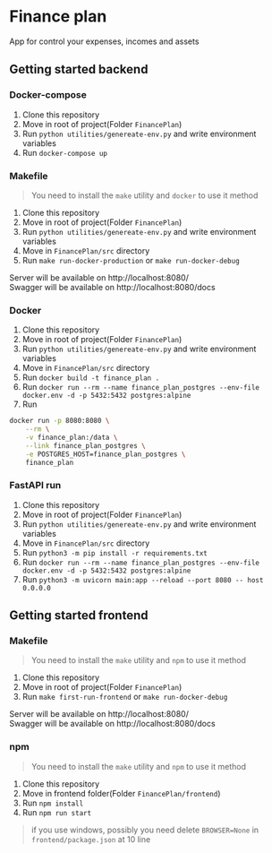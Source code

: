 # Finance plan

App for control your expenses, incomes and assets

## Getting started backend

### Docker-compose

1. Clone this repository
2. Move in root of project(Folder `FinancePlan`)
3. Run `python utilities/genereate-env.py` and write environment variables
4. Run `docker-compose up`

### Makefile

> You need to install the `make` utility and `docker` to use it method

1. Clone this repository
2. Move in root of project(Folder `FinancePlan`)
3. Run `python utilities/genereate-env.py` and write environment variables
4. Move in `FinancePlan/src` directory
5. Run `make run-docker-production` or `make run-docker-debug`

Server will be available on http://localhost:8080/  
Swagger will be available on http://localhost:8080/docs

### Docker

1. Clone this repository
2. Move in root of project(Folder `FinancePlan`)
3. Run `python utilities/genereate-env.py` and write environment variables
4. Move in `FinancePlan/src` directory
5. Run `docker build -t finance_plan .`
6. Run `docker run --rm --name finance_plan_postgres --env-file docker.env -d -p 5432:5432 postgres:alpine`
7. Run

```Bash
docker run -p 8080:8080 \
    --rm \
    -v finance_plan:/data \
    --link finance_plan_postgres \
    -e POSTGRES_HOST=finance_plan_postgres \
    finance_plan
```

### FastAPI run

1. Clone this repository
2. Move in root of project(Folder `FinancePlan`)
3. Run `python utilities/genereate-env.py` and write environment variables
4. Move in `FinancePlan/src` directory
5. Run `python3 -m pip install -r requirements.txt`
6. Run `docker run --rm --name finance_plan_postgres --env-file docker.env -d -p 5432:5432 postgres:alpine`
7. Run `python3 -m uvicorn main:app --reload --port 8080 -- host 0.0.0.0`


## Getting started frontend

### Makefile

> You need to install the `make` utility and `npm` to use it method

1. Clone this repository
2. Move in root of project(Folder `FinancePlan`)
3. Run `make first-run-frontend` or `make run-docker-debug`

Server will be available on http://localhost:8080/  
Swagger will be available on http://localhost:8080/docs

### npm

> You need to install the `make` utility and `npm` to use it method

1. Clone this repository
2. Move in frontend folder(Folder `FinancePlan/frontend`)
3. Run `npm install`
4. Run `npm run start`

> if you use windows, possibly you need delete `BROWSER=None` in `frontend/package.json` at 10 line
